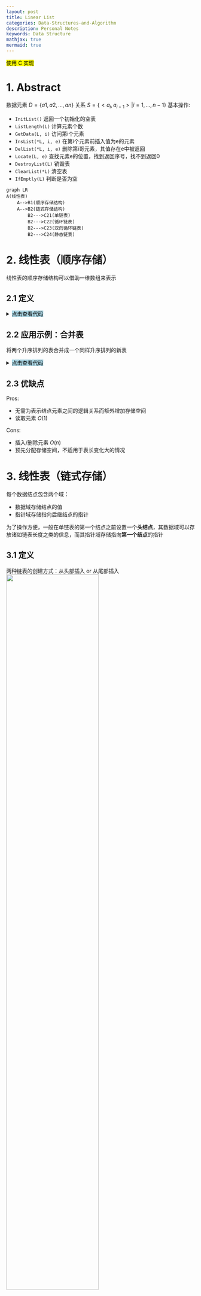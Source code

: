 ```yaml
---
layout: post
title: Linear List
categories: Data-Structures-and-Algorithm
description: Personal Notes
keywords: Data Structure
mathjax: true
mermaid: true
---
```


<span style="background-color: yellow; color: black;">使用 C 实现</span>


# 1. Abstract
数据元素 $D=\{a1, a2, ..., an\}$
关系 $S=\{<a_i,a_{i+1}>\vert i=1,...,n-1\}$
基本操作:
- `InitList()` 返回一个初始化的空表
- `ListLength(L)` 计算元素个数
- `GetData(L, i)` 访问第i个元素
- `InsList(*L, i, e)` 在第i个元素前插入值为e的元素
- `DelList(*L, i, e)` 删除第i哥元素，其值存在e中被返回
- `Locate(L, e)` 查找元素e的位置，找到返回序号，找不到返回0
- `DestroyList(L)` 销毁表
- `ClearList(*L)` 清空表
- `IfEmptly(L)` 判断是否为空

```mermaid
graph LR
A(线性表)
    A-->B1(顺序存储结构)
    A-->B2(链式存储结构)
        B2--->C21(单链表)
        B2--->C22(循环链表)
        B2--->C23(双向循环链表)
        B2--->C24(静态链表)
```

# 2. 线性表（顺序存储）
线性表的顺序存储结构可以借助一维数组来表示

## 2.1 定义
<details><summary><span style="background-color: lightblue; color: black;">点击查看代码</span></summary>

```c
#define SIZE 100
typedef int ElemType;
// 数据结构的定义
typedef struct{
    ElemType elem[SIZE]; // 占用的数组空间
    int last;       // 最后一个元素的下标值，空表为-1
}SeqList;

// 初始化
SeqList *InitList( ){
    SeqList *p;
    p = (SeqList *)malloc(sizeof(SeqList));
    p->last = -1;
    return p;
}

// 查找（按内容）
int Locate(SeqList *L, ElemType e){
    for(int i=0; i <= L->last; i++){
        if (L->elem[i]==e) return i+1;
    }
    return -1;
}

// 查找（按序号）
ElemType GetData(SeqList *L, int i){
    if(i <= L->last+1){
        return L->elem[i-1];
    }else{
        printf("Wrong number");
        return NULL;
    }
}

// 插值
int InsList(SeqList *L, int i, ElemType e){
    if((i<1) || (i>L->last+2)){
        printf("插入位置%d不合法", i);
        return -1;
    }else if(L->last >= SIZE-1){
        printf("表已满无法继续插入");
        return -1;
    }else{
        for(int k=L->last; k>=i-1; k--){
            L->elem[k+1] = L->elem[k];
        }
        L->elem[i-1] = e;
        L->last++;
        return 1;
    }
}

// 删除
//TODO: 这里的代码有问题，会产生EXC_BAD_ACCESS
int DelList(SeqList *L, int i, ElemType *e){
    if((i<1) || (i>L->last+1)){
        printf("删除位置%d不合法", i);
        return -1;
    }else{
        *e = L->elem[i-1]; // 该语句会报错
        for(int k=i; i <= L->last; k++){
            L->elem[k-1] = L->elem[k];
        }
        L->last--;
        return 1;
    }
}
```

</details>

## 2.2 应用示例：合并表
将两个升序排列的表合并成一个同样升序排列的新表
<details><summary><span style="background-color: lightblue; color: black;">点击查看代码</span></summary>

```c
SeqList *MergeList(SeqList *L1, SeqList *L2){
    int i=0, j=0, k=0;
    SeqList *L3;
    L3 = InitList();
    
    while(i <= L1->last && j <= L2->last){
        if(L1->elem[i] <= L2->elem[j]){
            L3->elem[k++] = L1->elem[i++];
        }else{
            L3->elem[k++] = L2->elem[j++];
        }
    }
    while(i <= L1->last){
        L3->elem[k++] = L1->elem[i++];
    }
    while(j <= L2->last){
        L3->elem[k++] = L2->elem[j++];
    }
    L3->last = L1->last + L2->last + 1;
    return L3;
}

void main(){
    SeqList *p1;
    p1 = InitList();
    for(int i=0; i<10; i++) InsList(p1, i+1, i+50);
    
    SeqList *p2;
    p2 = InitList();
    for(int i=0; i<10; i++) InsList(p2, i+1, i+45);
    
    SeqList *p3 = MergeList(p1, p2);
    for(int i=0; i<=p3->last; i++) printf("%4d", p3->elem[i]);
}
```

</details>

## 2.3 优缺点
Pros:
- 无需为表示结点元素之间的逻辑关系而额外增加存储空间
- 读取元素 $O(1)$

Cons:
- 插入/删除元素 $O(n)$
- 预先分配存储空间，不适用于表长变化大的情况

# 3. 线性表（链式存储）
每个数据结点包含两个域：
- 数据域存储结点的值
- 指针域存储指向后继结点的指针

为了操作方便，一般在单链表的第一个结点之前设置一个**头结点**，其数据域可以存放诸如链表长度之类的信息，而其指针域存储指向**第一个结点**的指针

## 3.1 定义
两种链表的创建方式：从头部插入 or 从尾部插入
<img src="/images/2022-03/IMG_CCCD8BCA326F-1.jpeg" width="70%">

<details><summary><span style="background-color: lightblue; color: black;">点击查看代码</span></summary>

```c
typedef char ElemType;

typedef struct{
    ElemType data;
    struct Node *next;
}Node, *LinkedList;

// 初始化单链表
void InitLL(LinkedList *L){ // 传入一个二级指针（指向头结点）
    // 为一级指针（头结点）分配一个地址，并将二级指针指向一级指针
    *L = (Node *)malloc(sizeof(Node));
    (*L)->next = NULL;
}

// 创建结点：从头部插入（链表顺序与输入顺序相反）
// 示例：输入"abc$"，使用 PrintLL() 后的输出结果为"c-->b-->a"
void CreateFromHead(LinkedList L){
    Node *s;
    char c;
    while(1){
        c = getchar();
        // 当输入'$'时，循环终止
        if(c != '$'){
            s = (Node *)malloc(sizeof(Node));
            s->data = c;
            s->next = L->next;
            L->next = s;
        }else break;
    }
}

// 创建结点：从尾部插入（链表顺序与输入顺序相同）
// 示例：输入"abc$"，使用 PrintLL() 后的输出结果为"a-->b-->c"
void CreateFromTail(LinkedList L){
    Node *last = L;
    Node *s;
    char c;
    while(1){
        c = getchar();
        // 当输入'$'时，循环终止
        if(c != '$'){
            s = (Node *)malloc(sizeof(Node));
            s->data = c;
            s->next = NULL;
            last->next = s;
            last = s;
        }else break;
    }
}

// 打印单链表
void PrintLL(LinkedList L){
    Node *n = L->next; // 由头结点访问第一个结点
    while(n->next != NULL){
        printf("%c-->", n->data);
        n = n->next;
    }
    printf("%c\n", n->data); // 打印尾结点
}

// 按位置查找：查找第i个结点
Node *Get(LinkedList L, int i){
    Node *n = L;
    int j = 0;
    while((n->next != NULL) && (j<i)){
        n = n->next;
        j++;
    }
    if(i == j) return n;
    else return NULL;
}

// 按数值查找：查找值为e的结点
Node *Locate(LinkedList L, ElemType e){
    Node *n = L;
    while(n->next != NULL){
        n = n->next;
        if(e == n->data) return n;
    }
    return n->next; // 找不到时，n->next == NULL
}

// 链表长度
int LengthLL(LinkedList L){
    Node *n = L;
    int len = 0;
    while(n->next != NULL){
        n = n->next;
        len++;
    }
    return len;
}

// 插入结点，在位置i插入值e
int InsList(LinkedList L, int i, ElemType e){
    Node *pre = L;
    int j = 0;
    while((pre->next != NULL) && (j<i-1)){
        pre = pre->next;
        j++;
    }
    if(!pre->next){
        printf("插入位置不合理\n");
        return -1;
    }
    
    Node *n;
    n = (Node *)malloc(sizeof(Node));
    n->data = e;
    n->next = pre->next;
    pre->next = n;
    return 1;
}

// 删除结点，删除i位置的结点并将其数值返回
ElemType DelList(LinkedList L, int i){
    Node *pre = L;
    int j = 0;
    while((pre->next != NULL) && (j<i-1)){
        pre = pre->next;
        j++;
    }
    if(!pre->next){
        printf("插入位置不合理\n");
        return '\0';
    }
    
    Node *n = pre->next;
    pre->next = n->next;
    return n->data;
}
```

</details>

## 3.2 应用示例：合并链表
将两个升序排列的链表合并成一个同样升序排列的新链表
<details><summary><span style="background-color: lightblue; color: black;">点击查看代码</span></summary>

```c
LinkedList MergeLL(LinkedList L1, LinkedList L2){
    LinkedList L3;
    InitLL(&L3);
    Node *n3;
    n3 = L3;
    
    Node *n1 = L1->next;
    Node *n2 = L2->next;
    while((n1 != NULL) && (n2 != NULL)){
        if(n1->data <= n2->data){
            n3->next = n1;
            n3 = n1;
            n1 = n1->next;
        }else{
            n3->next = n2;
            n3 = n2;
            n2 = n2->next;
        }
    }
    // n1不为NULL说明L1末尾还有几项没并入L3，直接通过指针完成合并
    if(n1 != NULL) n3->next = n1;
    else n3->next = n2;
    return L3;
}

void main(){
    LinkedList l1, l2, l3;
    InitLL(&l1);
    CreateFromTail(l1);
    PrintLL(l1);
    InitLL(&l2);
    CreateFromTail(l2);
    PrintLL(l2);
    
    l3 = MergeLL(l1, l2);
    PrintLL(l3);
}
```

</details>

# 4. 循环单链表
循环单链表的表尾结点指向表头结点
## 4.1 定义
可以通过两种方式定义循环单链表
1. 以头结点地址代表整个链表（近似于单链表）
2. <span style="background-color: yellow; color: black;">以尾结点地址代表整个链表，这种方法的优势在于，可以很容易地把两个循环单链表拼起来</span>

<img src="/images/2022-03/Snipaste_2022-03-15_11-05-42.jpeg" width="70%">


### 4.1.1 方式一: 头结点代表
注意 `MergeCL()` 函数，其中使用了两个while循环，$O(n)$

<details><summary><span style="background-color: lightblue; color: black;">点击查看代码</span></summary>

```c
typedef char ElemType;
typedef struct{
    ElemType data;
    struct Node *next;
}Node, *LinkedList;

// 初始化循环单链表
void InitCL(LinkedList *CL){ // 传入一个二级指针（指向头结点）
    // 为一级指针（头结点）分配一个地址，并将二级指针指向一级指针
    *CL = (Node *)malloc(sizeof(Node));
    (*CL)->next = (*CL);
}

// 创建结点：从尾部插入（链表顺序与输入顺序相同）
// 示例：输入"abc$"，使用 PrintCL() 后的输出结果为"a-->b-->c-->a"
void CreateCL(LinkedList CL){
    Node *s, *rear; // 尾结点rear
    rear = CL;      // 初始状态下头结点 = 尾结点
    char c;

    while(1){
        c = getchar();
        // 当输入'$'时，循环终止
        if(c != '$'){
            s = (Node *)malloc(sizeof(Node));
            s->data = c;
            rear->next = s;
            rear = s;
        }else break;
    }
    rear->next = CL; // 把尾结点rear指向头结点
}

// 打印循环单链表
void PrintCL(LinkedList L){
    Node *n = L->next; // 由头结点访问第一个结点
    while(n != L){     // 当n不为头结点时，循环打印
        printf("%c-->", n->data);
        n = n->next;
    }
    n = n->next; // 循环结束后n为头结点，因此需要再赋值一次以访问第一个结点
    printf("%c\n", n->data); // 打印第一个结点，表示链表的循环
}

LinkedList MergeCL(LinkedList L1, LinkedList L2){
    Node *n1 = L1->next;
    Node *n2 = L2->next;
    while (n1->next != L1) n1=n1->next; // L1的尾结点
    while (n2->next != L2) n2=n2->next; // L2的尾结点

    n1->next = L2->next; // L1的尾结点连接L2的第一个结点
    n2->next = L1;       // L2的尾结点连接L1的头结点
    free(L2);
    return L1;
}

void main(){
    LinkedList cl1, cl2, cl3;
    InitCL(&cl1);
    CreateCL(cl1);
    PrintCL(cl1);

    InitCL(&cl2);
    CreateCL(cl2);
    PrintCL(cl2);

    cl3 = MergeCL(cl1, cl2);
    PrintCL(cl3);
}
```

</details>

### 4.1.2 方式二: 尾结点代表
这里的 `MergeCL()` 为 $O(1)$

<details><summary><span style="background-color: lightblue; color: black;">点击查看代码</span></summary>

```c
// 创建循环单链表结点：从尾部插入（链表顺序与输入顺序相同）
LinkedList CreateCL(LinkedList CL){
    Node *s, *rear; // 尾结点rear
    rear = CL;      // 初始状态下头结点 = 尾结点
    char c;

    while(1){
        c = getchar();
        // 当输入'$'时，循环终止
        if(c != '$'){
            s = (Node *)malloc(sizeof(Node));
            s->data = c;
            rear->next = s;
            rear = s;
        }else break;
    }
    rear->next = CL; // 把尾结点rear指向头结点
    return rear;     // 返回尾结点代表循环单列表
}

// 打印循环单链表
void PrintCL(LinkedList L){
    Node *n = L->next;   // 由尾结点访问头结点
    n = n->next;         // 再访问第一个结点
    while(n != L->next){ // 当n不为头结点时，循环打印
        printf("%c-->", n->data);
        n = n->next;
    }
    n = n->next; // 循环结束后n为头结点，因此需要再赋值一次以访问第一个结点
    printf("%c\n", n->data); // 打印第一个结点，表示链表的循环
}

LinkedList MergeCL(LinkedList L1, LinkedList L2){
    Node *head1 = L1->next;
    Node *head2 = L2->next;
    
    L1->next = head2->next; // L1的尾结点连接到L2的第一个结点
    L2->next = head1;       // L2的尾结点连接到L1的头结点
    
    return rear2;
}

void main(){
    LinkedList cl1, cl2, cl3;
    InitCL(&cl1);
    cl1 = CreateCL(cl1);
    PrintCL(cl1);

    InitCL(&cl2);
    cl2 = CreateCL(cl2);
    PrintCL(cl2);

    cl3 = MergeCL(cl1, cl2);
    PrintCL(cl3);
}
```

</details>

# 5. 双向循环链表
## 5.1 定义

双向循环列表的每个结点都包含**三个元素**：
1. prior 指针指向前一个元素的地址
2. data 储存值
3. next 指针指向后一个元素的地址

下图展示了一个空的双向循环链表的结构，以及插值的过程
<img src="/images/2022-03/Snipaste_2022-03-15_20-12-40.png" width="80%">

在删除结点的过程中，<span style="background-color: yellow; color: black;">需要按如下顺序执行</span>，如果先执行步骤2 `(p->next)->prior = p->prior`，那么之后 `p->prior` 将变得无意义，最终使得步骤1 `(p->prior)->next = (p->next)` 无法执行
<img src="/images/2022-03/Snipaste_2022-03-15_20-21-17.png" width="100%">

<details><summary><span style="background-color: lightblue; color: black;">点击查看代码</span></summary>

```c
typedef char ElemType;
typedef struct{
    ElemType data;
    struct Node *prior, *next;
}DNode, *DoubleList;

// 初始化双向循环链表
void InitDL(DoubleList *DL){ // 传入一个二级指针（指向头结点）
    // 为一级指针（头结点）分配一个地址，并将二级指针指向一级指针
    *DL = (DNode *)malloc(sizeof(DNode));
    (*DL)->prior = (*DL);
    (*DL)->next = (*DL);
}

// 创建双向链表结点：从头部插入（链表顺序与输入顺序相反）
void CreateDL(DoubleList DL){
    DNode *s, *p, *pp; // 尾结点rear
    char c;

    while(1){
        c = getchar();
        // 当输入'$'时，循环终止
        if(c != '$'){
            s = (DNode *)malloc(sizeof(DNode));
            s->data = c;
            
            // 以下代码实现在p结点前插入s结点，pp = p->prior
            // pp&p 都可以用DL化简掉，这里是为了增强代码可读性
            pp = DL;
            p = DL->next;
            
            s->prior = pp;
            pp->next = s;
            s->next = p;
            p->prior = s;
        }else break;
    }
}

int DLinkInsert(DoubleList DL, int i, ElemType e){
    DNode *s, *p, *pp;
    int k=0;
    p = DL;
    while((p->next != DL) && (k < i)){
        p = p->next;
        k++;
    }
    if(k!=i){
        printf("插入位置不合适");
        return -1;
    }
    pp = p->prior;
    
    s = (DNode *)malloc(sizeof(DNode));
    s->data = e;
    s->prior = pp;
    pp->next = s;
    s->next = p;
    p->prior = s;
    return 1;
}

ElemType DLinkDelete(DoubleList DL, int i){
    DNode *p, *pp, *np; // Node p, prior pp, next np
    int k=0;
    p = DL;
    while((p->next != DL) && (k < i)){
        p = p->next;
        k++;
    }
    if(k!=i){
        printf("删除位置不合适");
        return '\0';
    }
    pp = p->prior;
    np = p->next;
    pp->next = np;
    np->prior = pp;
    
    ElemType deldata = p->data;
    free(p);
    return deldata;
}

// 打印双向循环链表
void PrintDL(DoubleList DL){
    DNode *n = DL->next;   // 由头结点访问第一个结点
    while(n != DL){        // 当n不为首结点时，循环打印
        printf("%c<-->", n->data);
        n = n->next;
    }
    n = n->next; // 循环结束后n为首结点，因此需要再赋值一次以访问第一个结点
    printf("%c\n", n->data); // 打印第一个结点，表示链表的循环
}

void main(){
    DoubleList dl1;
    InitDL(&dl1);
    CreateDL(dl1);
    PrintDL(dl1);
    
    DLinkInsert(dl1, 3, 'e');
    PrintDL(dl1);
    ß
    ElemType deldata = DLinkDelete(dl1, 3);
    PrintDL(dl1);
    printf("Deleted data: %c\n", deldata);
}
```

</details>

# 6. 静态链表
静态链表即模拟链表，实现：
1. 用数组 `StaticList[]` 模拟内存
2. 用数组下标 `cursor` 模拟指针，头结点的cursor为`0`，尾结点为`-1`
3. 编写从数组中分配和回收结点的方法

## 6.1 定义
### 6.1.1 静态链表的创建、插入结点与删除结点
<img src="/images/2022-03/Snipaste_2022-03-16_09-42-14.jpeg" width="80%">

上图中的**删除操作并不完整**，因为结点 `StaticList[6]` 虽然被删除但没有被回收，也就是说我们在之后的<span style="background-color: yellow; color: black;">需要按如下顺序执行</span>插入操作中无法定位到这个结点</span>，这会导致静态链表在多次插入删除操作之后“假满”

解决方式：创建一个“**空闲链表**”连接所有未被分配存储空间的结点以及因删除操作而回收的结点

### 6.1.2 链表的初始化
- 头结点为尾结点：`StaticList[0].cursor = -1`
- 初始化"**空闲链表**"，并创建一个头指针指向该链表的第一个元素

<img src="/images/2022-03/Snipaste_2022-03-16_09-47-26.jpeg" width="30%">

```c
void InitSL(StaticList space, int *av){
    space[0].cursor = -1;
    // 建立"空闲链表"
    for(int k=1; k<SIZE-1; k++){
        space[k].cursor = k+1;
    }
    space[SIZE-1].cursor = -1; // 标记尾链
    *av = 1; // "空闲链表"的头指针
}
```

### 6.1.3 结点空间的分配和回收
```c
// 分配结点
int getNode(StaticList space, int *av){
    int i = *av;
    *av = space[*av].cursor;
    return i;
}

// 回收结点
void freeNode(StaticList space, int *av, int k){
    space[k].cursor = *av;
    *av = k;
}
```

其他函数类似于单链表

# 6. 小结
几种操作结构总结
<img src="/images/2022-03/Snipaste_2022-03-16_13-03-20.png" width="100%">











